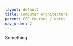 ```yaml
---
layout: default
title: Computer Architecture
parent: CSE Courses / Notes
nav_order: 2
---
```


Something
